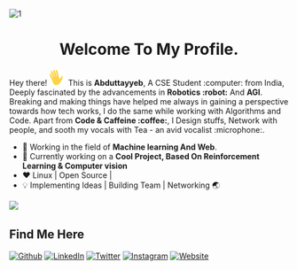 ![1](https://user-images.githubusercontent.com/55306260/110942492-e3170300-835f-11eb-9b53-0fd6b267d2c1.png)

<h1 align="center">Welcome To My Profile.</h1>


<p>Hey there! <span><img src="https://github.com/Abduttayyeb/Abduttayyeb/blob/master/wave2.gif" width=30px height=30px></span> This is <strong>Abduttayyeb</strong>, A CSE Student :computer: from India, Deeply fascinated by the advancements in <strong>Robotics :robot:</strong> And <strong>AGI</strong>. Breaking and making things have helped me always in gaining a perspective towards how tech works, I do the same while working with Algorithms and Code. Apart from <strong>Code & Caffeine :coffee:</strong>, I Design stuffs, Network with people, and sooth my vocals with Tea - an avid vocalist :microphone:.</p>

- 🌱 Working in the field of **Machine learning And Web**.
- :telescope: Currently working on a **Cool Project, Based On Reinforcement Learning & Computer vision**
- :heart: Linux | Open Source |
- :bulb: Implementing Ideas | Building Team | Networking :earth_asia:

![](https://komarev.com/ghpvc/?username=abduttayyeb&label=PROFILE+VIEWS&style=flat-square&color=blue)

## Find Me Here
[![Github](https://img.shields.io/badge/-Github-181717?style=for-the-badge&logo=Github&logoColor=white)](https://github.com/Abduttayyeb)
[![LinkedIn](https://img.shields.io/badge/-LinkedIn-0077B5?style=for-the-badge&logo=LinkedIn&logoColor=white)](https://www.linkedin.com/in/abduttayyeb-m-r/)
[![Twitter](https://img.shields.io/badge/-Twitter-1DA1F2?style=for-the-badge&logo=Twitter&logoColor=white)](https://twitter.com/abtab_m/)
[![Instagram](https://img.shields.io/badge/-Instagram-E4405F?style=for-the-badge&logo=instagram&logoColor=white)](https://twitter.com/abtab_m/)
[![Website](https://img.shields.io/badge/-Website-449d93?style=for-the-badge&logo=Google-chrome&logoColor=white)](https:abduttayyeb.github.io/)


